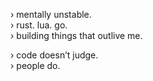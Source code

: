 › mentally unstable.
<br>
› rust. lua. go.  
› building things that outlive me.  

› code doesn’t judge.  
› people do.  

